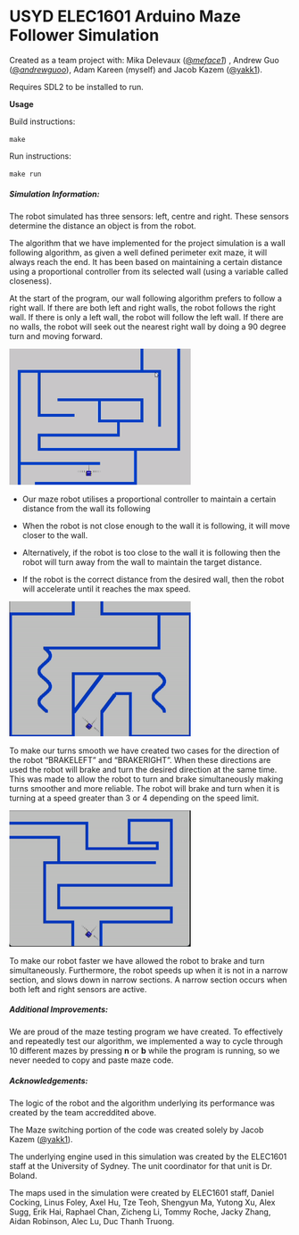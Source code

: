 # USYD ELEC1601 Arduino Maze Follower Simulation

Created as a team project with: Mika Delevaux ([@*meface1*](https://github.com/meface1)) , Andrew Guo ([@*andrewguoo*](https://github.com/andrewguoo)), Adam Kareen (myself) and Jacob Kazem ([@yakk1](https://github.com/yakk*1)).

Requires SDL2 to be installed to run.





**Usage**

Build instructions: 

`make`

Run instructions: 

`make run`





##### Simulation Information:

The robot simulated has three sensors: left, centre and right. These sensors determine the distance an object is from the robot.



The algorithm that we have implemented for the project simulation is a wall following algorithm, as given a well defined perimeter exit maze, it will always reach the end. It has been based on maintaining a certain distance using a proportional controller from its selected wall (using a variable called closeness).



At the start of the program, our wall following algorithm prefers to follow a right wall. If there are both left and right walls, the robot follows the right wall. If there is only a left wall, the robot will follow the left wall. If there are no walls, the robot will seek out the nearest right wall by doing a 90 degree turn and moving forward.

<img title="Title" src="docs/images/follow_leftwall.gif?raw=true" alt="Alt text" width="325" data-align="center">

- Our maze robot utilises a proportional controller to maintain a certain distance from the wall its following

- When the robot is not close enough to the wall it is following, it will move closer to the wall.

- Alternatively, if the robot is too close to the wall it is following then the robot will turn away from the wall to maintain the target distance.

- If the robot is the correct distance from the desired wall, then the robot will accelerate until it reaches the max speed.



<img title="Title" src="docs/images/correcting_closeness.gif?raw=true" alt="Alt text" width="325" data-align="center">

To make our turns smooth we have created two cases for the
direction of the robot “BRAKELEFT” and “BRAKERIGHT”. When these directions are
used the robot will brake and turn the desired direction at the same time. This
was made to allow the robot to turn and brake simultaneously making turns
smoother and more reliable. The robot will brake and turn when it is turning at
a speed greater than 3 or 4 depending on the speed limit.



<img title="Title" src="docs/images/smooth_turning.gif?raw=true" alt="Alt text" width="325" data-align="center">

To make our robot faster we have allowed the robot to brake and turn simultaneously. Furthermore, the robot speeds up when it is not in a narrow section, and slows down in narrow sections. A narrow section occurs when both left and right sensors are active.





##### Additional Improvements:

We are proud of the maze testing program we have created. To effectively and repeatedly test our algorithm, we implemented a way to cycle through 10 different mazes by pressing **n** or **b** while the program is running, so we never needed to copy and paste maze code.





##### Acknowledgements:

The logic of the robot and the algorithm underlying its performance was created by the team accreddited above.

The Maze switching portion of the code was created solely by Jacob Kazem ([@yakk1](https://github.com/yakk*1)).

The underlying engine used in this simulation was created by the ELEC1601 staff at the University of Sydney. The unit coordinator for that unit is Dr. Boland.

The maps used in the simulation were created by ELEC1601 staff, Daniel Cocking, Linus Foley, Axel Hu, Tze Teoh, Shengyun Ma, Yutong Xu, Alex Sugg, Erik Hai, Raphael Chan, Zicheng Li, Tommy Roche, Jacky Zhang, Aidan Robinson, Alec Lu, Duc Thanh Truong.
